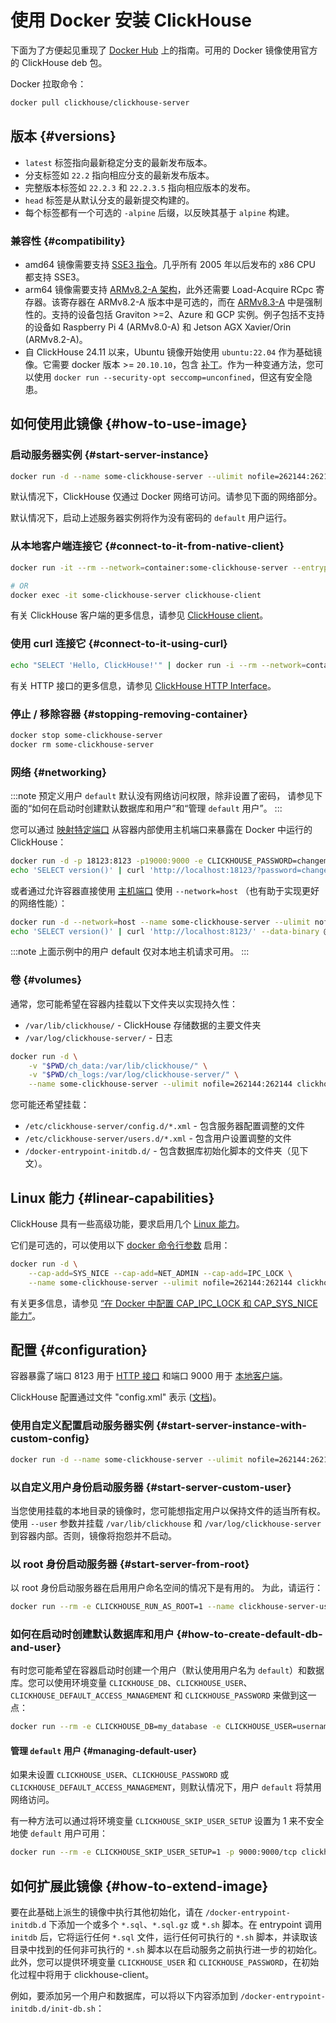 
# 使用 Docker 安装 ClickHouse

下面为了方便起见重现了 [Docker Hub](https://hub.docker.com/r/clickhouse/clickhouse-server/) 上的指南。可用的 Docker 镜像使用官方的 ClickHouse deb 包。

Docker 拉取命令：

```bash
docker pull clickhouse/clickhouse-server
```

## 版本 {#versions}

- `latest` 标签指向最新稳定分支的最新发布版本。
- 分支标签如 `22.2` 指向相应分支的最新发布版本。
- 完整版本标签如 `22.2.3` 和 `22.2.3.5` 指向相应版本的发布。
- `head` 标签是从默认分支的最新提交构建的。
- 每个标签都有一个可选的 `-alpine` 后缀，以反映其基于 `alpine` 构建。

### 兼容性 {#compatibility}

- amd64 镜像需要支持 [SSE3 指令](https://en.wikipedia.org/wiki/SSE3)。几乎所有 2005 年以后发布的 x86 CPU 都支持 SSE3。
- arm64 镜像需要支持 [ARMv8.2-A 架构](https://en.wikipedia.org/wiki/AArch64#ARMv8.2-A)，此外还需要 Load-Acquire RCpc 寄存器。该寄存器在 ARMv8.2-A 版本中是可选的，而在 [ARMv8.3-A](https://en.wikipedia.org/wiki/AArch64#ARMv8.3-A) 中是强制性的。支持的设备包括 Graviton >=2、Azure 和 GCP 实例。例子包括不支持的设备如 Raspberry Pi 4 (ARMv8.0-A) 和 Jetson AGX Xavier/Orin (ARMv8.2-A)。
- 自 ClickHouse 24.11 以来，Ubuntu 镜像开始使用 `ubuntu:22.04` 作为基础镜像。它需要 docker 版本 >= `20.10.10`，包含 [补丁](https://github.com/moby/moby/commit/977283509f75303bc6612665a04abf76ff1d2468)。作为一种变通方法，您可以使用 `docker run --security-opt seccomp=unconfined`，但这有安全隐患。

## 如何使用此镜像 {#how-to-use-image}

### 启动服务器实例 {#start-server-instance}

```bash
docker run -d --name some-clickhouse-server --ulimit nofile=262144:262144 clickhouse/clickhouse-server
```

默认情况下，ClickHouse 仅通过 Docker 网络可访问。请参见下面的网络部分。

默认情况下，启动上述服务器实例将作为没有密码的 `default` 用户运行。

### 从本地客户端连接它 {#connect-to-it-from-native-client}

```bash
docker run -it --rm --network=container:some-clickhouse-server --entrypoint clickhouse-client clickhouse/clickhouse-server

# OR
docker exec -it some-clickhouse-server clickhouse-client
```

有关 ClickHouse 客户端的更多信息，请参见 [ClickHouse client](/interfaces/cli)。

### 使用 curl 连接它 {#connect-to-it-using-curl}

```bash
echo "SELECT 'Hello, ClickHouse!'" | docker run -i --rm --network=container:some-clickhouse-server buildpack-deps:curl curl 'http://localhost:8123/?query=' -s --data-binary @-
```

有关 HTTP 接口的更多信息，请参见 [ClickHouse HTTP Interface](/interfaces/http)。

### 停止 / 移除容器 {#stopping-removing-container}

```bash
docker stop some-clickhouse-server
docker rm some-clickhouse-server
```

### 网络 {#networking}

:::note
预定义用户 `default` 默认没有网络访问权限，除非设置了密码，
请参见下面的“如何在启动时创建默认数据库和用户”和“管理 `default` 用户”。
:::

您可以通过 [映射特定端口](https://docs.docker.com/config/containers/container-networking/) 从容器内部使用主机端口来暴露在 Docker 中运行的 ClickHouse：

```bash
docker run -d -p 18123:8123 -p19000:9000 -e CLICKHOUSE_PASSWORD=changeme --name some-clickhouse-server --ulimit nofile=262144:262144 clickhouse/clickhouse-server
echo 'SELECT version()' | curl 'http://localhost:18123/?password=changeme' --data-binary @-
```

或者通过允许容器直接使用 [主机端口](https://docs.docker.com/network/host/) 使用 `--network=host`
（也有助于实现更好的网络性能）：

```bash
docker run -d --network=host --name some-clickhouse-server --ulimit nofile=262144:262144 clickhouse/clickhouse-server
echo 'SELECT version()' | curl 'http://localhost:8123/' --data-binary @-
```

:::note
上面示例中的用户 default 仅对本地主机请求可用。
:::

### 卷 {#volumes}

通常，您可能希望在容器内挂载以下文件夹以实现持久性：

- `/var/lib/clickhouse/` - ClickHouse 存储数据的主要文件夹
- `/var/log/clickhouse-server/` - 日志

```bash
docker run -d \
    -v "$PWD/ch_data:/var/lib/clickhouse/" \
    -v "$PWD/ch_logs:/var/log/clickhouse-server/" \
    --name some-clickhouse-server --ulimit nofile=262144:262144 clickhouse/clickhouse-server
```

您可能还希望挂载：

- `/etc/clickhouse-server/config.d/*.xml` - 包含服务器配置调整的文件
- `/etc/clickhouse-server/users.d/*.xml` - 包含用户设置调整的文件
- `/docker-entrypoint-initdb.d/` - 包含数据库初始化脚本的文件夹（见下文）。

## Linux 能力 {#linear-capabilities}

ClickHouse 具有一些高级功能，要求启用几个 [Linux 能力](https://man7.org/linux/man-pages/man7/capabilities.7.html)。

它们是可选的，可以使用以下 [docker 命令行参数](https://docs.docker.com/engine/reference/run/#runtime-privilege-and-linux-capabilities) 启用：

```bash
docker run -d \
    --cap-add=SYS_NICE --cap-add=NET_ADMIN --cap-add=IPC_LOCK \
    --name some-clickhouse-server --ulimit nofile=262144:262144 clickhouse/clickhouse-server
```

有关更多信息，请参见 [“在 Docker 中配置 CAP_IPC_LOCK 和 CAP_SYS_NICE 能力”](/knowledgebase/configure_cap_ipc_lock_and_cap_sys_nice_in_docker)。

## 配置 {#configuration}

容器暴露了端口 8123 用于 [HTTP 接口](https://clickhouse.com/docs/interfaces/http_interface/) 和端口 9000 用于 [本地客户端](https://clickhouse.com/docs/interfaces/tcp/)。

ClickHouse 配置通过文件 "config.xml" 表示 ([文档](https://clickhouse.com/docs/operations/configuration_files/))。

### 使用自定义配置启动服务器实例 {#start-server-instance-with-custom-config}

```bash
docker run -d --name some-clickhouse-server --ulimit nofile=262144:262144 -v /path/to/your/config.xml:/etc/clickhouse-server/config.xml clickhouse/clickhouse-server
```

### 以自定义用户身份启动服务器 {#start-server-custom-user}

当您使用挂载的本地目录的镜像时，您可能想指定用户以保持文件的适当所有权。使用 `--user` 参数并挂载 `/var/lib/clickhouse` 和 `/var/log/clickhouse-server` 到容器内部。否则，镜像将抱怨并不启动。

### 以 root 身份启动服务器 {#start-server-from-root}

以 root 身份启动服务器在启用用户命名空间的情况下是有用的。
为此，请运行：

```bash
docker run --rm -e CLICKHOUSE_RUN_AS_ROOT=1 --name clickhouse-server-userns -v "$PWD/logs/clickhouse:/var/log/clickhouse-server" -v "$PWD/data/clickhouse:/var/lib/clickhouse" clickhouse/clickhouse-server
```

### 如何在启动时创建默认数据库和用户 {#how-to-create-default-db-and-user}

有时您可能希望在容器启动时创建一个用户（默认使用用户名为 `default`）和数据库。您可以使用环境变量 `CLICKHOUSE_DB`、`CLICKHOUSE_USER`、`CLICKHOUSE_DEFAULT_ACCESS_MANAGEMENT` 和 `CLICKHOUSE_PASSWORD` 来做到这一点：

```bash
docker run --rm -e CLICKHOUSE_DB=my_database -e CLICKHOUSE_USER=username -e CLICKHOUSE_DEFAULT_ACCESS_MANAGEMENT=1 -e CLICKHOUSE_PASSWORD=password -p 9000:9000/tcp clickhouse/clickhouse-server
```

#### 管理 `default` 用户 {#managing-default-user}

如果未设置 `CLICKHOUSE_USER`、`CLICKHOUSE_PASSWORD` 或 `CLICKHOUSE_DEFAULT_ACCESS_MANAGEMENT`，则默认情况下，用户 `default` 将禁用网络访问。

有一种方法可以通过将环境变量 `CLICKHOUSE_SKIP_USER_SETUP` 设置为 1 来不安全地使 `default` 用户可用：

```bash
docker run --rm -e CLICKHOUSE_SKIP_USER_SETUP=1 -p 9000:9000/tcp clickhouse/clickhouse-server
```

## 如何扩展此镜像 {#how-to-extend-image}

要在此基础上派生的镜像中执行其他初始化，请在 `/docker-entrypoint-initdb.d` 下添加一个或多个 `*.sql`、`*.sql.gz` 或 `*.sh` 脚本。在 entrypoint 调用 `initdb` 后，它将运行任何 `*.sql` 文件，运行任何可执行的 `*.sh` 脚本，并读取该目录中找到的任何非可执行的 `*.sh` 脚本以在启动服务之前执行进一步的初始化。
此外，您可以提供环境变量 `CLICKHOUSE_USER` 和 `CLICKHOUSE_PASSWORD`，在初始化过程中将用于 clickhouse-client。

例如，要添加另一个用户和数据库，可以将以下内容添加到 `/docker-entrypoint-initdb.d/init-db.sh`：
